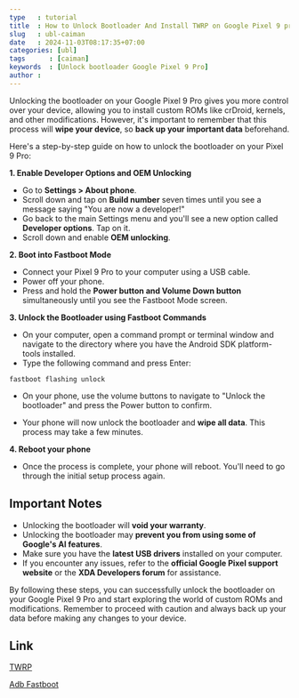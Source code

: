 ```yaml
---
type   : tutorial
title  : How to Unlock Bootloader And Install TWRP on Google Pixel 9 pro
slug   : ubl-caiman
date   : 2024-11-03T08:17:35+07:00
categories: [ubl]
tags      : [caiman]
keywords  : [Unlock bootloader Google Pixel 9 Pro]
author :
---
```


Unlocking the bootloader on your Google Pixel 9 Pro gives you more control over your device, allowing you to install custom ROMs like crDroid, kernels, and other modifications. However, it's important to remember that this process will **wipe your device**, so **back up your important data** beforehand.

Here's a step-by-step guide on how to unlock the bootloader on your Pixel 9 Pro:

**1. Enable Developer Options and OEM Unlocking**

*   Go to **Settings > About phone**.
*   Scroll down and tap on **Build number** seven times until you see a message saying "You are now a developer!"
*   Go back to the main Settings menu and you'll see a new option called **Developer options**. Tap on it.
*   Scroll down and enable **OEM unlocking**.

**2.  Boot into Fastboot Mode**

*   Connect your Pixel 9 Pro to your computer using a USB cable.
*   Power off your phone.
*   Press and hold the **Power button and Volume Down button** simultaneously until you see the Fastboot Mode screen.

**3.  Unlock the Bootloader using Fastboot Commands**

*   On your computer, open a command prompt or terminal window and navigate to the directory where you have the Android SDK platform-tools installed.
*   Type the following command and press Enter:

```
fastboot flashing unlock
```

*   On your phone, use the volume buttons to navigate to "Unlock the bootloader" and press the Power button to confirm.

*   Your phone will now unlock the bootloader and **wipe all data**. This process may take a few minutes.

**4.  Reboot your phone**

*   Once the process is complete, your phone will reboot. You'll need to go through the initial setup process again.

## Important Notes

*   Unlocking the bootloader will **void your warranty**.
*   Unlocking the bootloader may **prevent you from using some of Google's AI features**.
*   Make sure you have the **latest USB drivers** installed on your computer.
*   If you encounter any issues, refer to the **official Google Pixel support website** or the **XDA Developers forum** for assistance.


By following these steps, you can successfully unlock the bootloader on your Google Pixel 9 Pro and start exploring the world of custom ROMs and modifications. Remember to proceed with caution and always back up your data before making any changes to your device.


## Link
[TWRP](https://androidroot.net/cusrom/google/google-pixel-9-pro/)

[Adb Fastboot](https://androidroot.net/etc/202403/adb-fastboot/)
